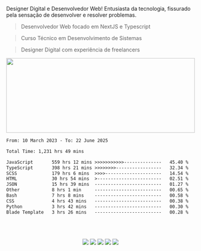Designer Digital e Desenvolvedor Web! Entusiasta da tecnologia, fissurado pela sensação de desenvolver e resolver problemas. 
   
> Desenvolvedor Web focado em NextJS e Typescript

> Curso Técnico em Desenvolvimento de Sistemas

> Designer Digital com experiência de freelancers

<img width="100%" height="200px" src="https://i.postimg.cc/mZXw5mwb/oie-1216815k4a-Uyv-MR.gif" />

<br>

<!--START_SECTION:waka-->

```txt
From: 10 March 2023 - To: 22 June 2025

Total Time: 1,231 hrs 49 mins

JavaScript       559 hrs 12 mins >>>>>>>>>>>--------------   45.40 %
TypeScript       398 hrs 21 mins >>>>>>>>-----------------   32.34 %
SCSS             179 hrs 6 mins  >>>>---------------------   14.54 %
HTML             30 hrs 54 mins  >------------------------   02.51 %
JSON             15 hrs 39 mins  -------------------------   01.27 %
Other            8 hrs 1 min     -------------------------   00.65 %
Bash             7 hrs 8 mins    -------------------------   00.58 %
CSS              4 hrs 43 mins   -------------------------   00.38 %
Python           3 hrs 42 mins   -------------------------   00.30 %
Blade Template   3 hrs 26 mins   -------------------------   00.28 %
```

<!--END_SECTION:waka-->

##

<div align="center"> 
   <br>
      <div align="center">
      <br>
      <a href="https://instagram.com/_davhy" target="_blank"><img src="https://img.shields.io/badge/-Instagram-161b22?style=for-the-badge&logo=instagram&logoColor=white" target="_blank"></a>
      <a href="mailto:davhydesign@gmail.com"><img src="https://img.shields.io/badge/-Gmail-161b22?style=for-the-badge&logo=gmail&logoColor=white" target="_blank"></a>
      <a href="https://linkedin.com/in/davhy-andrade-dev/" target="_blank"><img src="https://img.shields.io/badge/-LinkedIn-161b22?style=for-the-badge&logo=linkedin&logoColor=white" target="_blank"></a> 
      <a href="https://api.whatsapp.com/send?phone=5511934643395" target="_blank"><img src="https://img.shields.io/badge/WhatsApp-161b22?style=for-the-badge&logo=whatsapp&logoColor=white" target="_blank"></a> 
      <a href="https://davhyandrade.com.br" target="_blank"><img src="https://img.shields.io/badge/portfólio-161b22?style=for-the-badge&logo=About.me&logoColor=white" target="_blank"></a> 
      <br>
      <br>
   </div>
</div>
